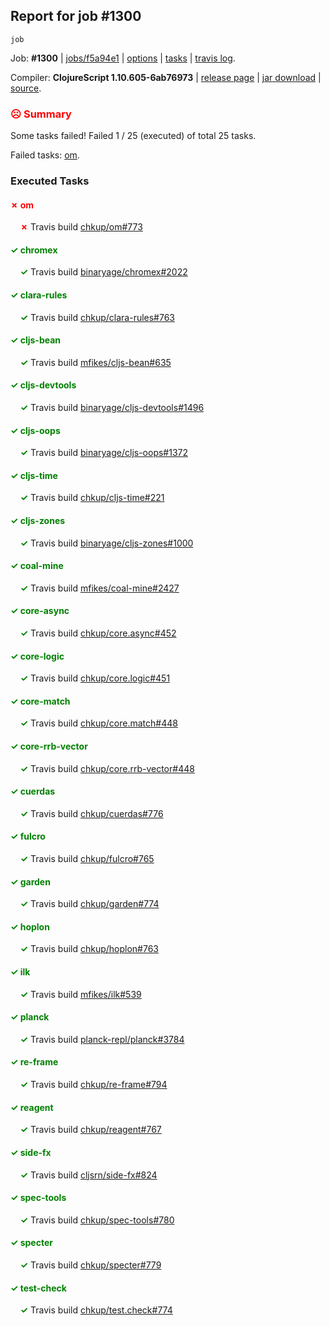 ## Report for job #1300
```
job
```


Job: **#1300** | [jobs/f5a94e1](https://github.com/cljs-oss/canary/commit/f5a94e104f964d0428004ab793854fe912f77d90) | [options](options.edn) | [tasks](tasks.edn) | [travis log](https://travis-ci.org/cljs-oss/canary/builds/655302921).

Compiler: **ClojureScript 1.10.605-6ab76973** | [release page](https://github.com/cljs-oss/canary/releases/tag/r1.10.605-6ab76973) | [jar download](https://github.com/cljs-oss/canary/releases/download/r1.10.605-6ab76973/clojurescript-1.10.605-6ab76973.jar) | [source](https://github.com/clojure/clojurescript/commit/6ab76973ab31033b2307f88a2ebc5ad9ebd5cf3e).

### <b style='color:red'>☹ Summary</b>

Some tasks failed! Failed 1 / 25 (executed) of total 25 tasks.

Failed tasks: [om](#-om).

### Executed Tasks

#### <b style='color:red'>&#x2717; om</b>
&nbsp;&nbsp;&nbsp;&nbsp;<b style='color:red'>&#x2717;</b> Travis build [chkup/om#773](https://travis-ci.org/chkup/om/builds/655303958)<br>

#### <b style='color:green'>&#x2713; chromex</b>
&nbsp;&nbsp;&nbsp;&nbsp;<b style='color:green'>&#x2713;</b> Travis build [binaryage/chromex#2022](https://travis-ci.org/binaryage/chromex/builds/655303765)<br>

#### <b style='color:green'>&#x2713; clara-rules</b>
&nbsp;&nbsp;&nbsp;&nbsp;<b style='color:green'>&#x2713;</b> Travis build [chkup/clara-rules#763](https://travis-ci.org/chkup/clara-rules/builds/655303784)<br>

#### <b style='color:green'>&#x2713; cljs-bean</b>
&nbsp;&nbsp;&nbsp;&nbsp;<b style='color:green'>&#x2713;</b> Travis build [mfikes/cljs-bean#635](https://travis-ci.org/mfikes/cljs-bean/builds/655303782)<br>

#### <b style='color:green'>&#x2713; cljs-devtools</b>
&nbsp;&nbsp;&nbsp;&nbsp;<b style='color:green'>&#x2713;</b> Travis build [binaryage/cljs-devtools#1496](https://travis-ci.org/binaryage/cljs-devtools/builds/655303786)<br>

#### <b style='color:green'>&#x2713; cljs-oops</b>
&nbsp;&nbsp;&nbsp;&nbsp;<b style='color:green'>&#x2713;</b> Travis build [binaryage/cljs-oops#1372](https://travis-ci.org/binaryage/cljs-oops/builds/655303797)<br>

#### <b style='color:green'>&#x2713; cljs-time</b>
&nbsp;&nbsp;&nbsp;&nbsp;<b style='color:green'>&#x2713;</b> Travis build [chkup/cljs-time#221](https://travis-ci.org/chkup/cljs-time/builds/655303806)<br>

#### <b style='color:green'>&#x2713; cljs-zones</b>
&nbsp;&nbsp;&nbsp;&nbsp;<b style='color:green'>&#x2713;</b> Travis build [binaryage/cljs-zones#1000](https://travis-ci.org/binaryage/cljs-zones/builds/655303809)<br>

#### <b style='color:green'>&#x2713; coal-mine</b>
&nbsp;&nbsp;&nbsp;&nbsp;<b style='color:green'>&#x2713;</b> Travis build [mfikes/coal-mine#2427](https://travis-ci.org/mfikes/coal-mine/builds/655303816)<br>

#### <b style='color:green'>&#x2713; core-async</b>
&nbsp;&nbsp;&nbsp;&nbsp;<b style='color:green'>&#x2713;</b> Travis build [chkup/core.async#452](https://travis-ci.org/chkup/core.async/builds/655303824)<br>

#### <b style='color:green'>&#x2713; core-logic</b>
&nbsp;&nbsp;&nbsp;&nbsp;<b style='color:green'>&#x2713;</b> Travis build [chkup/core.logic#451](https://travis-ci.org/chkup/core.logic/builds/655303826)<br>

#### <b style='color:green'>&#x2713; core-match</b>
&nbsp;&nbsp;&nbsp;&nbsp;<b style='color:green'>&#x2713;</b> Travis build [chkup/core.match#448](https://travis-ci.org/chkup/core.match/builds/655303830)<br>

#### <b style='color:green'>&#x2713; core-rrb-vector</b>
&nbsp;&nbsp;&nbsp;&nbsp;<b style='color:green'>&#x2713;</b> Travis build [chkup/core.rrb-vector#448](https://travis-ci.org/chkup/core.rrb-vector/builds/655303835)<br>

#### <b style='color:green'>&#x2713; cuerdas</b>
&nbsp;&nbsp;&nbsp;&nbsp;<b style='color:green'>&#x2713;</b> Travis build [chkup/cuerdas#776](https://travis-ci.org/chkup/cuerdas/builds/655303841)<br>

#### <b style='color:green'>&#x2713; fulcro</b>
&nbsp;&nbsp;&nbsp;&nbsp;<b style='color:green'>&#x2713;</b> Travis build [chkup/fulcro#765](https://travis-ci.org/chkup/fulcro/builds/655304078)<br>

#### <b style='color:green'>&#x2713; garden</b>
&nbsp;&nbsp;&nbsp;&nbsp;<b style='color:green'>&#x2713;</b> Travis build [chkup/garden#774](https://travis-ci.org/chkup/garden/builds/655303993)<br>

#### <b style='color:green'>&#x2713; hoplon</b>
&nbsp;&nbsp;&nbsp;&nbsp;<b style='color:green'>&#x2713;</b> Travis build [chkup/hoplon#763](https://travis-ci.org/chkup/hoplon/builds/655303956)<br>

#### <b style='color:green'>&#x2713; ilk</b>
&nbsp;&nbsp;&nbsp;&nbsp;<b style='color:green'>&#x2713;</b> Travis build [mfikes/ilk#539](https://travis-ci.org/mfikes/ilk/builds/655303850)<br>

#### <b style='color:green'>&#x2713; planck</b>
&nbsp;&nbsp;&nbsp;&nbsp;<b style='color:green'>&#x2713;</b> Travis build [planck-repl/planck#3784](https://travis-ci.org/planck-repl/planck/builds/655304040)<br>

#### <b style='color:green'>&#x2713; re-frame</b>
&nbsp;&nbsp;&nbsp;&nbsp;<b style='color:green'>&#x2713;</b> Travis build [chkup/re-frame#794](https://travis-ci.org/chkup/re-frame/builds/655303917)<br>

#### <b style='color:green'>&#x2713; reagent</b>
&nbsp;&nbsp;&nbsp;&nbsp;<b style='color:green'>&#x2713;</b> Travis build [chkup/reagent#767](https://travis-ci.org/chkup/reagent/builds/655304095)<br>

#### <b style='color:green'>&#x2713; side-fx</b>
&nbsp;&nbsp;&nbsp;&nbsp;<b style='color:green'>&#x2713;</b> Travis build [cljsrn/side-fx#824](https://travis-ci.org/cljsrn/side-fx/builds/655303916)<br>

#### <b style='color:green'>&#x2713; spec-tools</b>
&nbsp;&nbsp;&nbsp;&nbsp;<b style='color:green'>&#x2713;</b> Travis build [chkup/spec-tools#780](https://travis-ci.org/chkup/spec-tools/builds/655304080)<br>

#### <b style='color:green'>&#x2713; specter</b>
&nbsp;&nbsp;&nbsp;&nbsp;<b style='color:green'>&#x2713;</b> Travis build [chkup/specter#779](https://travis-ci.org/chkup/specter/builds/655303936)<br>

#### <b style='color:green'>&#x2713; test-check</b>
&nbsp;&nbsp;&nbsp;&nbsp;<b style='color:green'>&#x2713;</b> Travis build [chkup/test.check#774](https://travis-ci.org/chkup/test.check/builds/655304102)<br>